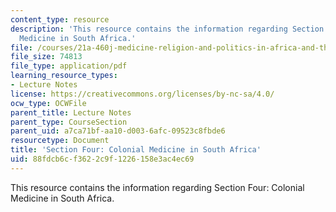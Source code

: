 ```yaml
---
content_type: resource
description: 'This resource contains the information regarding Section Four: Colonial
  Medicine in South Africa.'
file: /courses/21a-460j-medicine-religion-and-politics-in-africa-and-the-african-diaspora-spring-2005/88fdcb6cf3622c9f1226158e3ac4ec69_MIT21A_460JS05_3_8_05_460j.pdf
file_size: 74813
file_type: application/pdf
learning_resource_types:
- Lecture Notes
license: https://creativecommons.org/licenses/by-nc-sa/4.0/
ocw_type: OCWFile
parent_title: Lecture Notes
parent_type: CourseSection
parent_uid: a7ca71bf-aa10-d003-6afc-09523c8fbde6
resourcetype: Document
title: 'Section Four: Colonial Medicine in South Africa'
uid: 88fdcb6c-f362-2c9f-1226-158e3ac4ec69
---
```

This resource contains the information regarding Section Four: Colonial Medicine in South Africa.